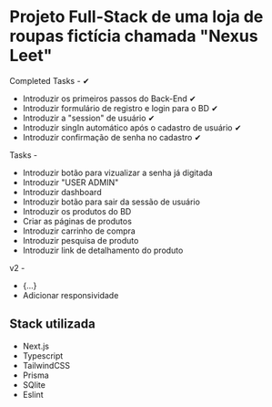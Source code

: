 # Projeto Full-Stack de uma loja de roupas fictícia chamada "Nexus Leet"


Completed Tasks - ✔

- Introduzir os primeiros passos do Back-End ✔
- Introduzir formulário de registro e login para o BD ✔
- Introduzir a "session" de usuário ✔
- Introduzir singIn automático após o cadastro de usuário ✔
- Introduzir confirmação de senha no cadastro ✔

Tasks - 

- Introduzir botão para vizualizar a senha já digitada
- Introduzir "USER ADMIN"
- Introduzir dashboard
- Introduzir botão para sair da sessão de usuário
- Introduzir os produtos do BD
- Criar as páginas de produtos
- Introduzir carrinho de compra 
- Introduzir pesquisa de produto 
- Introduzir link de detalhamento do produto 


v2 -

- {...}
- Adicionar responsividade 

## Stack utilizada
- Next.js
- Typescript
- TailwindCSS
- Prisma
- SQlite
- Eslint